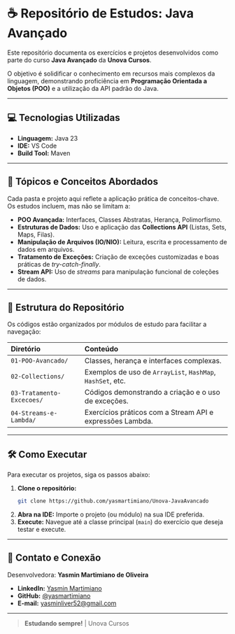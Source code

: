 # ☕ Repositório de Estudos: Java Avançado 

Este repositório documenta os exercícios e projetos desenvolvidos como parte do curso **Java Avançado** da **Unova Cursos**.

O objetivo é solidificar o conhecimento em recursos mais complexos da linguagem, demonstrando proficiência em **Programação Orientada a Objetos (POO)** e a utilização da API padrão do Java.

---

## 💻 Tecnologias Utilizadas

* **Linguagem:** Java 23
* **IDE:** VS Code
* **Build Tool:** Maven

---

## 🎯 Tópicos e Conceitos Abordados

Cada pasta e projeto aqui reflete a aplicação prática de conceitos-chave. Os estudos incluem, mas não se limitam a:

* **POO Avançada:** Interfaces, Classes Abstratas, Herança, Polimorfismo.
* **Estruturas de Dados:** Uso e aplicação das **Collections API** (Listas, Sets, Maps, Filas).
* **Manipulação de Arquivos (IO/NIO):** Leitura, escrita e processamento de dados em arquivos.
* **Tratamento de Exceções:** Criação de exceções customizadas e boas práticas de *try-catch-finally*.
* **Stream API:** Uso de *streams* para manipulação funcional de coleções de dados.

---

## 📁 Estrutura do Repositório

Os códigos estão organizados por módulos de estudo para facilitar a navegação:

| Diretório | Conteúdo |
| :--- | :--- |
| `01-POO-Avancado/` | Classes, herança e interfaces complexas. |
| `02-Collections/` | Exemplos de uso de `ArrayList`, `HashMap`, `HashSet`, etc. |
| `03-Tratamento-Excecoes/` | Códigos demonstrando a criação e o uso de exceções. |
| `04-Streams-e-Lambda/` | Exercícios práticos com a Stream API e expressões Lambda. |

---

## 🛠 Como Executar

Para executar os projetos, siga os passos abaixo:

1.  **Clone o repositório:**
    ```bash
    git clone https://github.com/yasmartimiano/Unova-JavaAvancado
    ```
2.  **Abra na IDE:** Importe o projeto (ou módulo) na sua IDE preferida.
3.  **Execute:** Navegue até a classe principal (`main`) do exercício que deseja testar e execute.

---

## 📧 Contato e Conexão

Desenvolvedora: **Yasmin Martimiano de Oliveira**

* **LinkedIn:** [Yasmin Martimiano](https://www.linkedin.com/in/yasmin-martimiano-a82b6324b/)
* **GitHub:** [@yasmartimiano](https://github.com/yasmartimiano)
* **E-mail:** yasminliver52@gmail.com

---

>  **Estudando sempre!** | Unova Cursos
